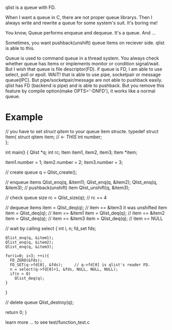 qlist is a queue with FD. 

When I want a queue in C, there are not proper queue librarys.
Then I always write and rewrite a queue for some system's suit. It's boring me!


You know, Queue performs enqueue and dequeue. It's a queue. And ...

Sometimes, you want pushback(unshift) queue items on reciever side. 
qlist is able to this.

Queue is used to command queue in a thread system. 
You always check whether queue has items or implements monitor or condition signal/wait.
But I wish that queue is file descriptor(FD). if queue is FD, I am able to use 
select, poll or epoll. WAIT! that is able to use pipe, socketpair or message queue(IPC).
But pipe/socketpair/message are not able to pushback easily.
qlist has FD (backend is pipe) and is able to pushback. 
But you remove this feature by compile option(make OPTS='-DNFD'), it works like a normal queue.

Example
=======

// you have to set *struct qitem* to your queue item structe. 
typedef struct Item{
 struct qitem item;     // <- *THIS*
 int number;            
};


int main()
{
  Qlist *q;
  int rc;
  Item item1, item2, item3;
  Item *item;

  item1.number = 1;
  item2.number = 2;
  item3.number = 3;

  // create queue 
  q = Qlist_create();
  
  // enqueue items
  Qlist_enq(q, &item1);
  Qlist_enq(q, &item2);
  Qlist_enq(q, &item3);
  // pushback(unshift) item
  Qlist_unshift(q, &item3);

  // check queue size
  rc = Qlist_size(q);  // rc == 4

  // dequeue items
  item = Qlist_deq(q);  // item == &item3  it was unshifted item
  item = Qlist_deq(q);  // item == &item1
  item = Qlist_deq(q);  // item == &item2
  item = Qlist_deq(q);  // item == &item3
  item = Qlist_deq(q);  // item == NULL
  
  // wait by calling select
  {
    int i, n;
    fd_set fds;
    
    Qlist_enq(q, &item1);
    Qlist_enq(q, &item2);
    Qlist_enq(q, &item3);

    for(i=0; i<3; ++i){
      FD_ZERO(&fds);
      FD_SET(q->fd[0], &fds);     // q->fd[0] is qlist's reader FD.
      n = select(q->fd[0]+1, &fds, NULL, NULL, NULL);
      if(n > 0)
        Qlist_deq(q);
    }
  }

  // delete queue
  Qlist_destroy(q);

  return 0;
}


learn more ... to see test/function_test.c


